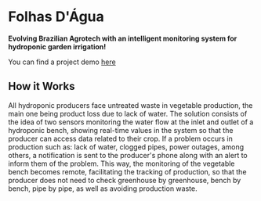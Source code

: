# Folhas D'Água

**Evolving Brazilian Agrotech with an intelligent monitoring system for hydroponic garden irrigation!**

You can find a project demo [here](https://drive.google.com/file/d/1FUk3XUjeMlBBedtkbMg3fPXVWQo2jbWQ/view?usp=sharing)

## How it Works

All hydroponic producers face untreated waste in vegetable production, the main one being product loss due to lack of water. The solution consists of the idea of two sensors monitoring the water flow at the inlet and outlet of a hydroponic bench, showing real-time values in the system so that the producer can access data related to their crop. If a problem occurs in production such as: lack of water, clogged pipes, power outages, among others, a notification is sent to the producer's phone along with an alert to inform them of the problem. This way, the monitoring of the vegetable bench becomes remote, facilitating the tracking of production, so that the producer does not need to check greenhouse by greenhouse, bench by bench, pipe by pipe, as well as avoiding production waste.
